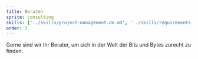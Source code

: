 ```yaml
---
title: Beraten
sprite: consulting
skills: ['../skills/project-management.de.md', '../skills/requirements-engineering.de.md']
order: 3
---
```


Gerne sind wir Ihr Berater, um sich in der Welt der Bits und Bytes zurecht zu finden.
